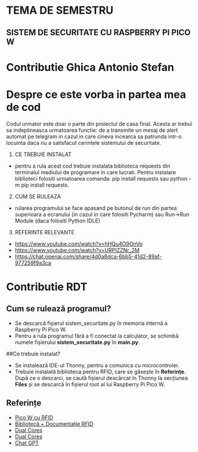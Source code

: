 # TEMA DE SEMESTRU 

## SISTEM DE SECURITATE CU RASPBERRY PI PICO W

# Contributie Ghica Antonio Stefan

# Despre ce este vorba in partea mea de cod
Codul urmator este doar o parte din proiectul de casa final. Acesta ar trebui sa indeplineasca urmatoarea functie: de a transmite un mesaj de alert automat pe telegram in cazul in care cineva incearca sa patrunda intr-o locuinta daca nu a satisfacut cerintele sistemului de securitate.
1) CE TREBUIE INSTALAT
 - pentru a rula acest cod trebuie instalata biblioteca requests din terminalul mediului de programare in care lucrati. Pentru instalare biblioteci folositi urmatoarea comanda: pip install requests sau python -m pip install requests.
2) CUM SE RULEAZA
 - rularea programului se face apasand pe butonul de run din partea superioara a ecranului (in cazul in care folositi Pycharm) sau Run->Run Module (daca folositi Python IDLE)
3) REFERINTE RELEVANTE
- https://www.youtube.com/watch?v=hHQu4O9OnVo
- https://www.youtube.com/watch?v=URPIZZNr_2M
- https://chat.openai.com/share/4d0a8dca-6bb5-41d2-89af-977259f9a3ca
    



# Contributie RDT

## Cum se rulează programul?

- Se descarcă fișierul sistem_securitate.py în memoria internă a Raspberry Pi Pico W.
- Pentru a rula programul fără a fi conectat la calculator, se schimbă numele fișierului **sistem_securitate.py** în **main.py**.

##Ce trebuie instalat?

- Se instalează IDE-ul Thonny, pentru a comunica cu microcontroler.
- Trebuie instalată biblioteca pentru RFID, care se găsește în **Referințe**. După ce o descarci, se caută fișierul descărcat în Thonny la secțiunea **Files** și se descarcă în fișierul root al lui Raspberry Pi Pico W.

## Referințe

- [Pico W cu RFID](https://www.tomshardware.com/how-to/raspberry-pi-pico-powered-rfid-lighting)
- [Bibliotecă + Documentație RFID](https://github.com/danjperron/micropython-mfrc522)
- [Dual Cores](https://www.youtube.com/watch?v=9vvobRfFOwk&t=356s)
- [Dual Cores](https://www.youtube.com/watch?v=ZEgqrNXuBvk&t=1652s)
- [Chat GPT](https://chat.openai.com/share/94c98430-95df-4ef7-90f5-489854a2063b)

